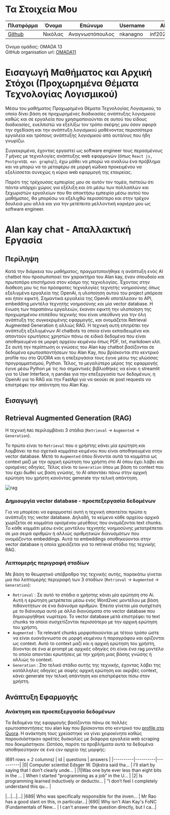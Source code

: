 
# Τα Στοιχεία Μου
| Πλατφόρμα | Όνομα | Επώνυμο | Username | AM | Email |
| --- | --- | --- | --- | --- | --- |
| [Github](https://github.com/nkanagno) | Νικόλας | Αναγνωστόπουλος | nkanagno | inf2021013 | inf2021013@ionio.gr |

Όνομα ομάδας: OMADA 13 <br>
GitHub organisation url: [OMADA11](https://github.com/OMADA-13)

# Εισαγωγή Μαθήματος και Αρχική Στόχοι (Προχωρημένα Θέματα Τεχνολογίας Λογισμικού)
Μέσω του μαθήματος Προχωρημένα Θέματα Τεχνολογίας Λογισμικού, το οποίο δίνει βάση σε προχωρημένες διαδικασίες ανάπτυξης λογισμικού καθώς και σε εργαλεία που χρησιμοποιούνται σε αυτού του είδους διαδικασίες, ευελπιστώ να εξελίξω τον τρόπο σκέψης μου όσον αφορά την σχεδίαση και την ανάπτυξη λογισμικού μαθένοντας περισσότερα εργαλεία και τρόπους ανάπτυξης λογισμικού από αυτά/ους που ήδη γνωρίζω. 

Συγκεκριμένα, έχοντας εργαστεί ως software engineer τους περασμένους 7 μήνες με τεχνολογίες ανάπτυξης web εφαρμογών (όπως `React js, PostgreSQL και graphql`), έχω μάθει να μπορώ να αναλύω ένα πρόβλημα και να μπορώ να το μεταφέρω σε μορφή κώδικα προκειμένου να εξελίσσεται συνεχώς η κύρια web εφαρμογή της εταιρείας.

Παρότι της τρέχουσας εμπειρίας μου σε αυτόν τον τομέα, πιστεύω ότι πάντα υπάρχει χώρος για εξέλιξη και ότι μέσω των πολλαπλών και ξεχωριστών εργαλείων που θα αποκτήσω εμπειρία μέσω αυτού του μαθήματος, θα μπορέσω να εξελιχθώ περισσότερο και στην τρέχον δουλειά μου αλλά και για την μετέπειτα μελλοντική καριέρα μου ως software engineer.

# Alan kay chat - Απαλλακτική Εργασία

## Περίληψη
Κατά την διάρκεια του μαθήματος, πραγματοποιήθηκε η ανάπτυξη ενός AI chatbot που προσωποποιεί τον χαρακτήρα του Alan kay, έναν σπουδαίο και πρωτοπόρο επιστήμονα στον κόσμο της τεχνολογίας. Έχοντας στην διάθεση μου τις πιο πρόσφατες τεχνολογίες τεχνητής νοημοσύνης όπως εξελιγμένα εργαλεία της OpenAi, η υλοποίηση αυτού του project μπόρεσε και ήταν εφικτή. Σημαντικά εργαλεία της OpenAi αποτέλεσαν το API, embedding μοντέλα τεχνητής νοημοσύνης και μία vector database. Η ένωση των παραπάνω εργαλειών, έκαναν εφικτή την υλοποίηση της προχωρημένου επιπέδου τεχνικής που είναι υπεύθυνη για την όλη ανάπτυξη της συγκεκριμένης εφαρμογής, και ονομάζεται Retrieval Augmented Generation ή αλλιώς RAG. Η τεχνική αυτή επιτρέπει την ανάπτυξη εξελιγμένων ΑΙ chatbots τα οποία είναι εκπαιδευμένα και απαντούν ερωτήσεις χρηστών πάνω σε ειδικά δεδομένα που είναι αποθηκευμένα σε μορφή αρχείου κειμένου όπως PDF, txt, markdown κλπ. Σε αυτή την περίπτωση οι γνώσεις του Alan kay chatbot βασίζονται σε δεδομένα ερωτοαπαντήσεων του Alan Kay, που βρίσκονται στο κεντρικό profile του στο QUORA και η επεξεργάσια τους έγινε μέσω της γλώσσας προγραμματισμού, Python. Τέλος, το μεγαλύτερο μέρος της εφαρμογής έγινε μέσω Python με τις πιο σημαντικές βιβλιοθήκες να είναι η streamlit για το User Ιnterface, η pandas για την επεξεργασία των δεδομένων, η OpenAi για το RAG και την FastApi για να ακούει σε post requests να επιστρέφει την απάντηση του Alan Kay.

## Εισαγωγή



## Retrieval Augmented Generation (RAG)
Η τεχνική `RAG` περιλαμβάνει 3 στάδια (`Retrieval` -> `Augmented` -> `Generation`).

To πρώτο είναι το `Retrieval` που ο χρήστης κάνει μία ερώτηση και λαμβάνει τα πιο σχετικά κομμάτια κειμένου που είναι αποθηκευμένα στην vector database. Μετά το `Augmented` όπου δίνονται αυτά τα κομμάτια ως context μαζί με την αρχική ερώτηση του χρήστη στο AI όπου έχει λάβει και ορισμένες οδηγίες. Τέλος είναι τo `Generation` όπου με βάση το context που του έχει δωθεί ως βαση γνώσης, το AI απαντάει πάνω στην αρχική ερώτηση του χρήστη κανόντας generate την τελική απάντηση.

![rag](https://github.com/user-attachments/assets/d0f20bb1-e2df-4cf8-93ca-841f72eb0083)

### Δημιουργία vector database - προεπεξεργασία δεδομένων
Για να μπορέσει να εφαρμοστεί αυτή η τεχνική απαιτείται πρώτα η ανάπτυξη της vector database. Δηλαδή, το κείμενο κάθε αρχείου αρχικά χωρίζεται σε κομμάτια ορισμένου μεγέθους που ονομάζονται text chunks. Το κάθε κομμάτι μέσω ενός μοντέλου τεχνητής νοημοσύνης μετατρέπεται σε μια σειρά αριθμών ή αλλιώς αριθμητικών διανυσμάτων που ονομάζονται embeddings. Αυτά τα embeddings αποθηκεύονται στην vector database η οποία χρειάζεται για το retrieval στάδιο της τεχνικής RAG.

### Λεπτομερής περιγραφή σταδίων
Με βάση το θεωρητικό υπόβραθρο της τεχνικής αυτής, παρακάτω γίνεται μια πιο λεπτομερής περιγραφή των 3 σταδίων (`Retrieval` -> `Augmented` -> `Generation`):
- `Retrieval` : Σε αυτό το στάδιο ο χρήστης κάνει μία ερώτηση στο Ai. Αυτή η ερώτηση μετρέπεται μέσω ενός Word2vec μοντέλου με βάση πιθανοτήτων σε ένα διάνυσμα αριθμών. Έπειτα γίνεται μία συσχέτιση με το διάνυσμα αυτό με άλλα διανύσματα στο vector database που δημιουργήθηκε νωρίτερα. Το vector database μετά επιστρέφει τα text chunks τα οποία συσχετίζονται περισσότερο με την αρχική ερώτηση του χρήστη. 
- `Augmented` : Τα relevant chunks μορφοποιούνται με τέτοιο τρόπο ώστε να είναι ευανάγνωστα σε μορφή κειμένου ή παραγράφου και ορίζονται ως context. Αυτό το context μαζί και η αρχική ερώτηση του χρήστη, δίνονται σε ένα ai prompt με αρχικές οδηγίες ότι είναι ένα rag μοντέλο το οποία απαντάει ερωτήσεις με την χρήση μιας βάσης γνώσης ή αλλιώς το context. 
- `Generation` : Στο τελικό στάδιο αυτής της τεχνικής, έχοντας λάβει της κατάλληλες οδηγίες με σαφής αρχική ερώτηση και ακριβές context, κάνει generate την τελική απάντηση και επιστρέφεται πίσω στον χρήστη.

## Ανάπτυξη Εφαρμογής
### Ανάκτηση και προεπεξεργασία δεδομένων
Τα δεδομένα της εφαρμογής βασίζονται πάνω σε πολλές ερωτοαπαντήσεις του alan kay που βρίσκονται στο κεντρικό του [profile στο Quora](https://www.quora.com/profile/Alan-Kay-11). Η ανάκτηση τους χρείαστηκε να γίνει χειροκίνητα καθώς παρουσιάστηκαν αρκέτες δυσκολίες με διάφορα εργαλεία web scraping που δοκιμάστηκαν. Ωστόσο, παρότι τα προβλήματα αυτά τα δεδομένα αποθηκεύτηκαν σε ένα csv αρχείο της μορφής:

(691 rows × 2 columns)
| id | questions | answers | 
|----------|----------|----------|
|0| Computer scientist Edsger W. Dijkstra said tha...	  | I’ll start by saying that I don’t clearly unde... |
|1|Was one byte ever less than eight bits in the ...	  | When I started “programming as a job” in the U... |
|2| Is programming learned inductively or deductiv...	  | "I don’t feel I completely understand this qu... |

|...|...|...|
|689| Who was specifically responsible for the inven...	  | Mr Rao has a good slant on this, in particular...|
|690| Why isn't Alan Kay's FoNC (Fundamentals of New...	  | I can't answer the question directly, but I ca...|






